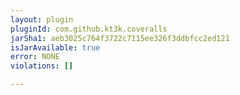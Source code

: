```yaml
---
layout: plugin
pluginId: com.github.kt3k.coveralls
jarSha1: aeb3025c764f3722c7115ee326f3ddbfcc2ed121
isJarAvailable: true
error: NONE
violations: []

---
```

